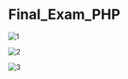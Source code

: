 # Final_Exam_PHP


![1](https://github.com/DGJ2627/Final_Exam_PHP/assets/114165275/6b896d7d-b6a0-4e83-91e4-cd0044c9b935)








![2](https://github.com/DGJ2627/Final_Exam_PHP/assets/114165275/29c651b4-2fdb-4278-a0d6-7ffebec8f6e9)








![3](https://github.com/DGJ2627/Final_Exam_PHP/assets/114165275/e0bdb530-2243-495b-bada-bc843d409aa3)
